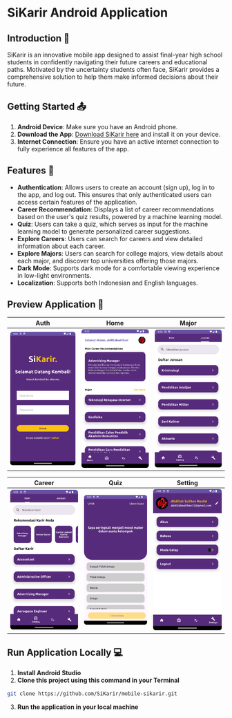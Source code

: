 # SiKarir Android Application

## Introduction 👋

SiKarir is an innovative mobile app designed to assist final-year high school students in confidently navigating their future careers and educational paths. Motivated by the uncertainty students often face, SiKarir provides a comprehensive solution to help them make informed decisions about their future.

## Getting Started 📤
1. **Android Device**: Make sure you have an Android phone.
2. **Download the App**: [Download SiKarir here](your-download-link) and install it on your device.
3. **Internet Connection**: Ensure you have an active internet connection to fully experience all features of the app.

## Features 📱

- **Authentication**: Allows users to create an account (sign up), log in to the app, and log out. This ensures that only authenticated users can access certain features of the application.
- **Career Recommendation**:  Displays a list of career recommendations based on the user's quiz results, powered by a machine learning model.
- **Quiz**: Users can take a quiz, which serves as input for the machine learning model to generate personalized career suggestions.
- **Explore Careers**: Users can search for careers and view detailed information about each career.
- **Explore Majors**: Users can search for college majors, view details about each major, and discover top universities offering those majors.
- **Dark Mode**: Supports dark mode for a comfortable viewing experience in low-light environments.
- **Localization**: Supports both Indonesian and English languages.

## Preview Application 👏
| Auth | Home | Major |
| --- | --- | --- |
| ![](images/auth.png) | ![](images/home.png) | ![](images/major.png) |

| Career | Quiz | Setting |
| --- | --- | --- |
| ![](images/career.png) | ![](images/quiz.png) | ![](images/settings.png) |

## Run Application Locally 💻
1. **Install Android Studio**
2. **Clone this project using this command in your Terminal**
```bash
git clone https://github.com/SiKarir/mobile-sikarir.git
```
3. **Run the application in your local machine**